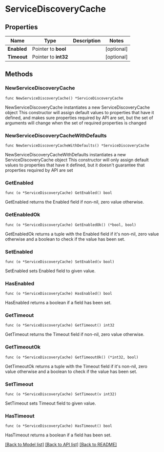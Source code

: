 # ServiceDiscoveryCache

## Properties

Name | Type | Description | Notes
------------ | ------------- | ------------- | -------------
**Enabled** | Pointer to **bool** |  | [optional] 
**Timeout** | Pointer to **int32** |  | [optional] 

## Methods

### NewServiceDiscoveryCache

`func NewServiceDiscoveryCache() *ServiceDiscoveryCache`

NewServiceDiscoveryCache instantiates a new ServiceDiscoveryCache object
This constructor will assign default values to properties that have it defined,
and makes sure properties required by API are set, but the set of arguments
will change when the set of required properties is changed

### NewServiceDiscoveryCacheWithDefaults

`func NewServiceDiscoveryCacheWithDefaults() *ServiceDiscoveryCache`

NewServiceDiscoveryCacheWithDefaults instantiates a new ServiceDiscoveryCache object
This constructor will only assign default values to properties that have it defined,
but it doesn't guarantee that properties required by API are set

### GetEnabled

`func (o *ServiceDiscoveryCache) GetEnabled() bool`

GetEnabled returns the Enabled field if non-nil, zero value otherwise.

### GetEnabledOk

`func (o *ServiceDiscoveryCache) GetEnabledOk() (*bool, bool)`

GetEnabledOk returns a tuple with the Enabled field if it's non-nil, zero value otherwise
and a boolean to check if the value has been set.

### SetEnabled

`func (o *ServiceDiscoveryCache) SetEnabled(v bool)`

SetEnabled sets Enabled field to given value.

### HasEnabled

`func (o *ServiceDiscoveryCache) HasEnabled() bool`

HasEnabled returns a boolean if a field has been set.

### GetTimeout

`func (o *ServiceDiscoveryCache) GetTimeout() int32`

GetTimeout returns the Timeout field if non-nil, zero value otherwise.

### GetTimeoutOk

`func (o *ServiceDiscoveryCache) GetTimeoutOk() (*int32, bool)`

GetTimeoutOk returns a tuple with the Timeout field if it's non-nil, zero value otherwise
and a boolean to check if the value has been set.

### SetTimeout

`func (o *ServiceDiscoveryCache) SetTimeout(v int32)`

SetTimeout sets Timeout field to given value.

### HasTimeout

`func (o *ServiceDiscoveryCache) HasTimeout() bool`

HasTimeout returns a boolean if a field has been set.


[[Back to Model list]](../README.md#documentation-for-models) [[Back to API list]](../README.md#documentation-for-api-endpoints) [[Back to README]](../README.md)


